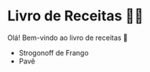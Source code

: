 # Livro de Receitas :woman_cook:

Olá! Bem-vindo ao livro de receitas :wave:

- Strogonoff de Frango
- Pavê
